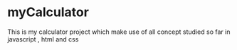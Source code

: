 # myCalculator
This is my calculator project which make use of all concept studied so far in javascript , html and css
